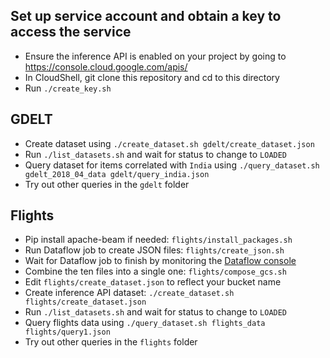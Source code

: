 
## Set up service account and obtain a key to access the service
* Ensure the inference API is enabled on your project by going to https://console.cloud.google.com/apis/
* In CloudShell, git clone this repository and cd to this directory
* Run ```./create_key.sh```

## GDELT
* Create dataset using ```./create_dataset.sh gdelt/create_dataset.json```
* Run ```./list_datasets.sh``` and wait for status to change to ```LOADED```
* Query dataset for items correlated with ```India``` using ```./query_dataset.sh gdelt_2018_04_data gdelt/query_india.json```
* Try out other queries in the ```gdelt``` folder

## Flights
* Pip install apache-beam if needed: ```flights/install_packages.sh```
* Run Dataflow job to create JSON files: ```flights/create_json.sh```
* Wait for Dataflow job to finish by monitoring the [Dataflow console](https://console.cloud.google.com/dataflow)
* Combine the ten files into a single one: ```flights/compose_gcs.sh```
* Edit ```flights/create_dataset.json``` to reflect your bucket name
* Create inference API dataset: ```./create_dataset.sh flights/create_dataset.json```
* Run ```./list_datasets.sh``` and wait for status to change to ```LOADED```
* Query flights data using ```./query_dataset.sh flights_data flights/query1.json```
* Try out other queries in the ```flights``` folder

